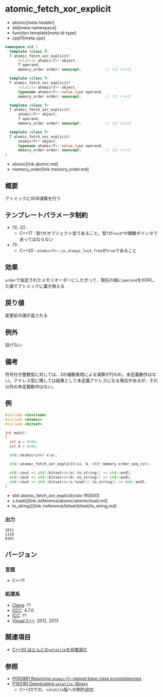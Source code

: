 # atomic_fetch_xor_explicit
* atomic[meta header]
* std[meta namespace]
* function template[meta id-type]
* cpp11[meta cpp]

```cpp
namespace std {
  template <class T>
  T atomic_fetch_xor_explicit(
      volatile atomic<T>* object,
      T operand,
      memory_order order) noexcept;           // (1) C++11

  template <class T>
  T atomic_fetch_xor_explicit(
      volatile atomic<T>* object,
      typename atomic<T>::value_type operand,
      memory_order order) noexcept;           // (1) C++17

  template <class T>
  T atomic_fetch_xor_explicit(
      atomic<T>* object,
      T operand,
      memory_order order) noexcept;           // (2) C++11

  template <class T>
  T atomic_fetch_xor_explicit(
      atomic<T>* object,
      typename atomic<T>::value_type operand,
      memory_order order) noexcept;           // (2) C++17
}
```
* atomic[link atomic.md]
* memory_order[link memory_order.md]

## 概要
アトミックにXOR演算を行う


## テンプレートパラメータ制約
- (1), (2) :
    - C++17 : 型`T`がオブジェクト型であること。型`T`が`void*`や関数ポインタであってはならない
- (1) :
    - C++20 : `atomic<T>::is_always_lock_free`が`true`であること


## 効果
`order`で指定されたメモリオーダーにしたがって、現在の値に`operand`をXORした値でアトミックに置き換える


## 戻り値
変更前の値が返される


## 例外
投げない


## 備考
符号付き整数型に対しては、2の補数表現による演算が行われ、未定義動作はない。アドレス型に関しては結果として未定義アドレスになる場合があるが、それ以外の未定義動作はない。


## 例
```cpp example
#include <iostream>
#include <atomic>
#include <bitset>

int main()
{
  int a = 0x0b;
  int b = 0x0e;

  std::atomic<int> x(a);

  std::atomic_fetch_xor_explicit(&x, b, std::memory_order_seq_cst);

  std::cout << std::bitset<4>(a).to_string() << std::endl;
  std::cout << std::bitset<4>(b).to_string() << std::endl;
  std::cout << std::bitset<4>(x.load()).to_string() << std::endl;
}
```
* std::atomic_fetch_xor_explicit[color ff0000]
* x.load()[link /reference/atomic/atomic/load.md]
* to_string()[link /reference/bitset/bitset/to_string.md]


### 出力
```
1011
1110
0101
```


## バージョン
### 言語
- C++11


### 処理系
- [Clang](/implementation.md#clang): ??
- [GCC](/implementation.md#gcc): 4.7.0
- [ICC](/implementation.md#icc): ??
- [Visual C++](/implementation.md#visual_cpp): 2012, 2013


## 関連項目
- [C++20 ほとんどの`volatile`を非推奨化](/lang/cpp20/cpp20/deprecating_volatile.md.nolink)


## 参照
- [P0558R1 Resolving `atomic<T>` named base class inconsistencies](http://www.open-std.org/jtc1/sc22/wg21/docs/papers/2017/p0558r1.pdf)
- [P1831R1 Deprecating `volatile`: library](http://www.open-std.org/jtc1/sc22/wg21/docs/papers/2020/p1831r1.html)
    - C++20での、`volatile`版への制約追加
